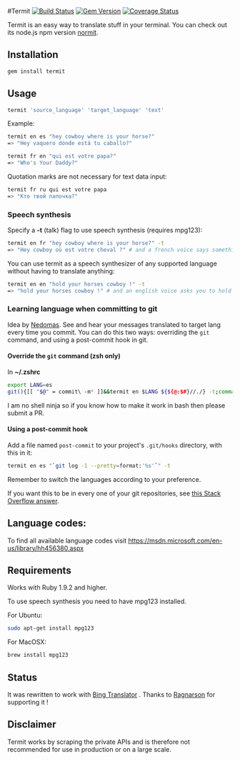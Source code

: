 #Termit [![Build Status](https://travis-ci.org/pawurb/termit.svg)](https://travis-ci.org/pawurb/termit) [![Gem Version](https://badge.fury.io/rb/termit.svg)](http://badge.fury.io/rb/termit) [![Coverage Status](https://coveralls.io/repos/pawurb/termit/badge.svg)](https://coveralls.io/r/pawurb/termit)

Termit is an easy way to translate stuff in your terminal. You can check out its node.js npm version [normit](https://github.com/pawurb/normit).

## Installation
```bash
gem install termit
```

## Usage
```bash
termit 'source_language' 'target_language' 'text'
```

Example:

```bash
termit en es "hey cowboy where is your horse?"
=> "Hey vaquero dónde está tu caballo?"

termit fr en "qui est votre papa?"
=> "Who's Your Daddy?"
```

Quotation marks are not necessary for text data input:
```bash
termit fr ru qui est votre papa
=> "Кто твой папочка?"
```

### Speech synthesis

Specify a **-t** (talk) flag to use speech synthesis (requires mpg123):
```bash
termit en fr "hey cowboy where is your horse?" -t
=> "Hey cowboy où est votre cheval ?" # and a french voice says something about a horse
```

You can use termit as a speech synthesizer of any supported language without having to translate anything:
```bash
termit en en "hold your horses cowboy !" -t
=> "hold your horses cowboy !" # and an english voice asks you to hold on
```

### Learning language when committing to git

Idea by [Nedomas](https://news.ycombinator.com/item?id=7545747). See and hear your messages translated to target lang every time you commit. You can do this two ways: overriding the `git` command, and using a post-commit hook in git.

#### Override the `git` command (zsh only)

In **~/.zshrc**

```bash
export LANG=es
git(){[[ "$@" = commit\ -m* ]]&&termit en $LANG ${${@:$#}//./} -t;command git $@}
```

I am no shell ninja so if you know how to make it work in bash then please submit a PR.

#### Using a post-commit hook

Add a file named `post-commit` to your project's `.git/hooks` directory, with this in it:

```bash
termit en es "`git log -1 --pretty=format:'%s'`" -t
```

Remember to switch the languages according to your preference.

If you want this to be in every one of your git repositories, see [this Stack Overflow answer](http://stackoverflow.com/a/8842663/249801).

## Language codes:

To find all available language codes visit https://msdn.microsoft.com/en-us/library/hh456380.aspx

## Requirements

Works with Ruby 1.9.2 and higher.

To use speech synthesis you need to have mpg123 installed.

For Ubuntu:
```bash
sudo apt-get install mpg123
```

For MacOSX:
```bash
brew install mpg123
```

## Status

It was rewritten to work with [Bing Translator](https://www.bing.com/translator) . Thanks to [Ragnarson](https://ragnarson.com) for supporting it !

## Disclaimer

Termit works by scraping the private APIs and is therefore not recommended for use in production or on a large scale.
